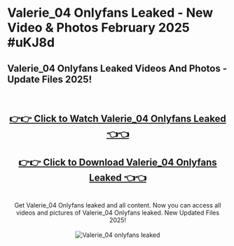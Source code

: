 # Valerie_04 Onlyfans Leaked - New Video & Photos February 2025 #uKJ8d

<h2>Valerie_04 Onlyfans Leaked Videos And Photos - Update Files 2025!</h2>
<br>
<div align="center">
<h2><a href="https://porncheck.live/?utm_source=valerie_04&utm_medium=git182&utm_content=newban" rel="nofollow">👉👉 Click to Watch Valerie_04 Onlyfans Leaked 👈👈</a></h2>
<h2><a href="https://porncheck.live/?utm_source=valerie_04&utm_medium=git182&utm_content=newban" rel="nofollow">👉👉 Click to Download Valerie_04 Onlyfans Leaked 👈👈</a></h2>
<br>
Get Valerie_04 Onlyfans leaked and all content. Now you can access all videos and pictures of Valerie_04 Onlyfans leaked. New Updated Files 2025!
<br>
<br>
<a href="https://porncheck.live/?utm_source=valerie_04&utm_medium=git182&utm_content=newban" rel="nofollow" data-target="animated-image.originalLink"><img src="https://i.ibb.co/bMWrY6b1/banner2.png" alt="Valerie_04 onlyfans leaked" style="max-width: 100%; display: inline-block;" data-target="animated-image.originalImage"></a>
</div>
<br>

